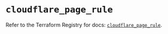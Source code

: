 # `cloudflare_page_rule`

Refer to the Terraform Registry for docs: [`cloudflare_page_rule`](https://registry.terraform.io/providers/cloudflare/cloudflare/5.0.0/docs/resources/page_rule).
